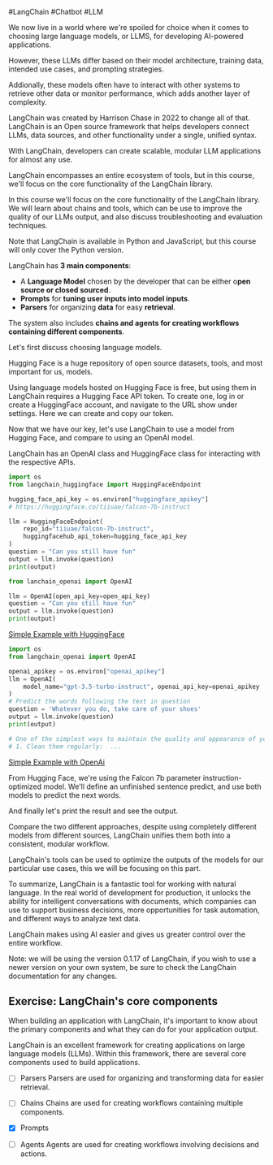 #LangChain #Chatbot #LLM

We now live in a world where we're spoiled for choice when it comes to choosing
large language models, or LLMS, for developing AI-powered applications.

However, these LLMs differ based on their model architecture, training data, 
intended use cases, and prompting strategies.

Addionally, these models often have to interact with other systems to retrieve
other data or monitor performance, which adds another layer of complexity. 

LangChain was created by Harrison Chase in 2022 to change all of that.
LangChain is an Open source framework that helps developers connect LLMs, 
data sources, and other functionality under a single, unified syntax. 

With LangChain, developers can create scalable, modular LLM applications for
almost any use.

LangChain encompasses an entire ecosystem of tools, but in this course, we'll 
focus on the core functionality of the LangChain library. 

In this course we'll focus on the core functionality of the LangChain library. We 
will learn about chains and tools, which can be use to improve the quality of
our LLMs output, and also discuss troubleshooting and evaluation techniques.

Note that LangChain is available in Python and JavaScript, but this course will
only cover the Python version.

LangChain has **3 main components**: 
- A **Language Model** chosen by the developer that can be either o**pen source or closed sourced**.
- **Prompts** for **tuning user inputs into model inputs**.
- **Parsers** for organizing **data** for easy **retrieval**.

The system also includes **chains and agents for creating workflows containing different components**. 

Let's first discuss choosing language models.

Hugging Face is a huge repository of open source datasets, tools, and most important for us, models. 

Using language models hosted on Hugging Face is free, but using them in LangChain requires a Hugging Face API token. To create one, log in or create a HuggingFace account, and navigate to the URL show under settings. Here we can create and copy our token. 

Now that we have our key, let's use LangChain to use a model from Hugging Face, and compare to using an OpenAI model.

LangChain has an OpenAI class and HuggingFace class for interacting with the respective APIs.
```python
import os
from langchain_huggingface import HuggingFaceEndpoint

hugging_face_api_key = os.environ["huggingface_apikey"]
# https://huggingface.co/tiiuae/falcon-7b-instruct

llm = HuggingFaceEndpoint(
    repo_id="tiiuae/falcon-7b-instruct",
    huggingfacehub_api_token=hugging_face_api_key 
)
question = "Can you still have fun"
output = llm.invoke(question)
print(output)
```


```python
from lanchain_openai import OpenAI

llm = OpenAI(open_api_key=open_api_key)
question = "Can you still have fun"
output = llm.invoke(question)
print(output)
```

[Simple Example with HuggingFace](./00_simple_example_huggingface.py)

```python
import os
from langchain_openai import OpenAI

openai_apikey = os.environ["openai_apikey"]
llm = OpenAI(
    model_name="gpt-3.5-turbo-instruct", openai_api_key=openai_apikey
)
# Predict the words following the text in question
question = 'Whatever you do, take care of your shoes'
output = llm.invoke(question)
print(output)

# One of the simplest ways to maintain the quality and appearance of your shoes is to take care of them regularly. Here are some tips to help you do just that:
# 1. Clean them regularly:  ...
```

[Simple Example with OpenAi](./00_simple_example_openai.py)

From Hugging Face, we're using the Falcon 7b parameter instruction-optimized model. We'll define an unfinished sentence predict, and use both models to predict the next words.

And finally let's print the result and see the output.

Compare the two different approaches, despite using completely different models from different sources, LangChain unifies them both into a consistent, modular workflow.

LangChain's tools can be used to optimize the outputs of the models for our particular use cases, this we will be focusing on this part.

To summarize, LangChain is a fantastic tool for working with natural language. In the real world of development for production, it unlocks the ability for intelligent conversations with documents, which companies can use to support business decisions, more opportunities for task automation, and different ways to analyze text data.

LangChain makes using AI easier and gives us greater control over the entire workflow.

Note: we will be using the version 0.1.17 of LangChain, if you wish to use a newer version on your own system, be sure to check the LangChain documentation for any changes.

## Exercise: LangChain's core components
When building an application with LangChain, it's important to know about the primary components and what they can do for your application output.

LangChain is an excellent framework for creating applications on large language models (LLMs). Within this framework, there are several core components used to build applications.

- [ ] Parsers
    Parsers are used for organizing and transforming data for easier retrieval.
	
- [ ] Chains
    Chains are used for creating workflows containing multiple components.
	
-  [X] Prompts

- [ ] Agents
Agents are used for creating workflows involving decisions and actions.

